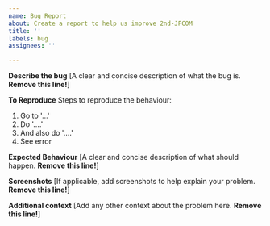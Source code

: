```yaml
---
name: Bug Report
about: Create a report to help us improve 2nd-JFCOM
title: ''
labels: bug
assignees: ''

---
```


**Describe the bug**
[A clear and concise description of what the bug is. **Remove this line!**]

**To Reproduce**
Steps to reproduce the behaviour:
1. Go to '...'
2. Do '....'
3. And also do '....'
4. See error

**Expected Behaviour**
[A clear and concise description of what should happen. **Remove this line!**]

**Screenshots**
[If applicable, add screenshots to help explain your problem. **Remove this line!**]

**Additional context**
[Add any other context about the problem here. **Remove this line!**]
